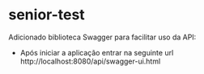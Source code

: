 # senior-test

Adicionado biblioteca Swagger para facilitar uso da API:
  - Após iniciar a aplicação entrar na seguinte url http://localhost:8080/api/swagger-ui.html
